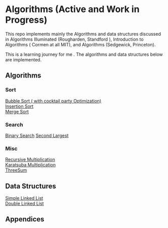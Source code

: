 # Algorithms (Active and Work in Progress) 
This repo implements mainly the Algorithms and data structures discussed in Algorithms Illuminated (Rougharden, Standford ), Introduction to Algorithms ( Cormen at all  MIT), and Algorithms (Sedgewick, Princeton).

This is a learning journey for me . The algorithms and data structures  below are implemented. 

## Algorithms 
### Sort
[Bubble Sort ( with cocktail party Optimization)](Algorithms/Sort)  
[Insertion Sort](Algorithms/Sort/Sort.py)    
[Merge Sort](Algorithms/Sort)    

### Search
[Binary Search](Algorithms/Search)
[Second Largest](Algorithms/Search)  

### Misc
[Recursive Multiplication](Algorithms/RecursiveIntegerMultiplication)  
[Karatsuba Multiplication](Algorithms/RecursiveIntegerMultiplication)  
[ThreeSum](Algorithms/NSum/ThreeSum.py)


## Data Structures
[Simple Linked List](DataStructures/List/LinkedList.py)  
[Double Linked List](DataStructures/Lists/DoubeLinkedList.py)

## Appendices 
### 


 
